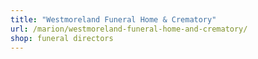 ```yaml
---
title: "Westmoreland Funeral Home & Crematory"
url: /marion/westmoreland-funeral-home-and-crematory/
shop: funeral directors
---
```

